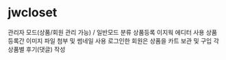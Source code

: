 # jwcloset
관리자 모드(상품/회원 관리 가능) / 일반모드 분류
상품등록 이지웍 에디터 사용
상품 등록간 이미지 파일 첨부 및 썸네일 사용
로그인한 회원은 상품을 카트 보관 및 구입
각 상품별 후기(댓글) 작성
